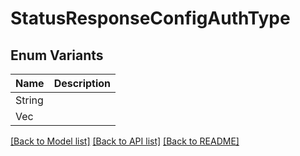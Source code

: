 # StatusResponseConfigAuthType

## Enum Variants

| Name | Description |
|---- | -----|
| String |  |
| Vec<String> |  |

[[Back to Model list]](../README.md#documentation-for-models) [[Back to API list]](../README.md#documentation-for-api-endpoints) [[Back to README]](../README.md)


